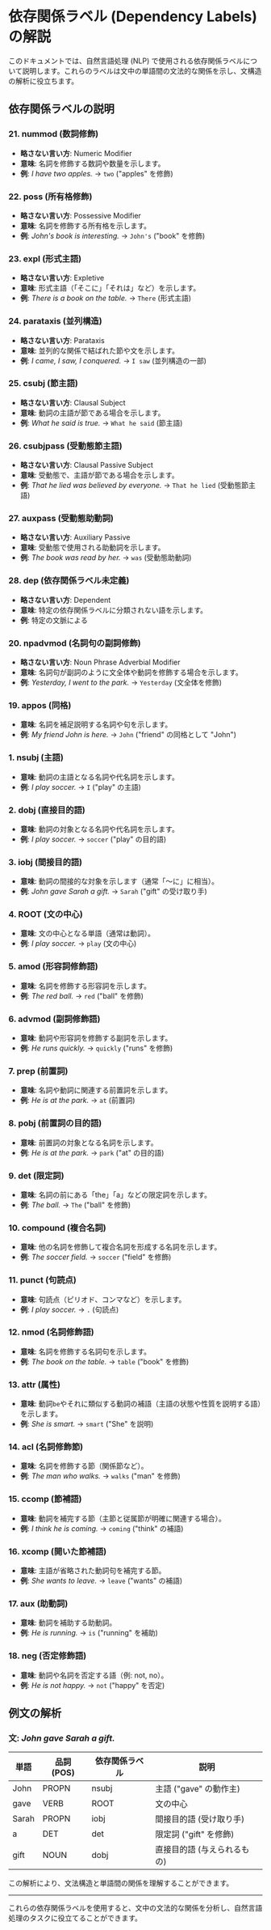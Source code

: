 # 依存関係ラベル (Dependency Labels) の解説

このドキュメントでは、自然言語処理 (NLP) で使用される依存関係ラベルについて説明します。これらのラベルは文中の単語間の文法的な関係を示し、文構造の解析に役立ちます。

## 依存関係ラベルの説明

### 21. **nummod** (数詞修飾)
- **略さない言い方**: Numeric Modifier
- **意味**: 名詞を修飾する数詞や数量を示します。
- **例**: *I have two apples.* → `two` ("apples" を修飾)

### 22. **poss** (所有格修飾)
- **略さない言い方**: Possessive Modifier
- **意味**: 名詞を修飾する所有格を示します。
- **例**: *John's book is interesting.* → `John's` ("book" を修飾)

### 23. **expl** (形式主語)
- **略さない言い方**: Expletive
- **意味**: 形式主語（「そこに」「それは」など）を示します。
- **例**: *There is a book on the table.* → `There` (形式主語)

### 24. **parataxis** (並列構造)
- **略さない言い方**: Parataxis
- **意味**: 並列的な関係で結ばれた節や文を示します。
- **例**: *I came, I saw, I conquered.* → `I saw` (並列構造の一部)

### 25. **csubj** (節主語)
- **略さない言い方**: Clausal Subject
- **意味**: 動詞の主語が節である場合を示します。
- **例**: *What he said is true.* → `What he said` (節主語)

### 26. **csubjpass** (受動態節主語)
- **略さない言い方**: Clausal Passive Subject
- **意味**: 受動態で、主語が節である場合を示します。
- **例**: *That he lied was believed by everyone.* → `That he lied` (受動態節主語)

### 27. **auxpass** (受動態助動詞)
- **略さない言い方**: Auxiliary Passive
- **意味**: 受動態で使用される助動詞を示します。
- **例**: *The book was read by her.* → `was` (受動態助動詞)

### 28. **dep** (依存関係ラベル未定義)
- **略さない言い方**: Dependent
- **意味**: 特定の依存関係ラベルに分類されない語を示します。
- **例**: 特定の文脈による

### 20. **npadvmod** (名詞句の副詞修飾)
- **略さない言い方**: Noun Phrase Adverbial Modifier
- **意味**: 名詞句が副詞のように文全体や動詞を修飾する場合を示します。
- **例**: *Yesterday, I went to the park.* → `Yesterday` (文全体を修飾)

### 19. **appos** (同格)
- **意味**: 名詞を補足説明する名詞や句を示します。
- **例**: *My friend John is here.* → `John` ("friend" の同格として "John")

### 1. **nsubj** (主語)
- **意味**: 動詞の主語となる名詞や代名詞を示します。
- **例**: *I play soccer.* → `I` ("play" の主語)

### 2. **dobj** (直接目的語)
- **意味**: 動詞の対象となる名詞や代名詞を示します。
- **例**: *I play soccer.* → `soccer` ("play" の目的語)

### 3. **iobj** (間接目的語)
- **意味**: 動詞の間接的な対象を示します（通常「〜に」に相当）。
- **例**: *John gave Sarah a gift.* → `Sarah` ("gift" の受け取り手)

### 4. **ROOT** (文の中心)
- **意味**: 文の中心となる単語（通常は動詞）。
- **例**: *I play soccer.* → `play` (文の中心)

### 5. **amod** (形容詞修飾語)
- **意味**: 名詞を修飾する形容詞を示します。
- **例**: *The red ball.* → `red` ("ball" を修飾)

### 6. **advmod** (副詞修飾語)
- **意味**: 動詞や形容詞を修飾する副詞を示します。
- **例**: *He runs quickly.* → `quickly` ("runs" を修飾)

### 7. **prep** (前置詞)
- **意味**: 名詞や動詞に関連する前置詞を示します。
- **例**: *He is at the park.* → `at` (前置詞)

### 8. **pobj** (前置詞の目的語)
- **意味**: 前置詞の対象となる名詞を示します。
- **例**: *He is at the park.* → `park` ("at" の目的語)

### 9. **det** (限定詞)
- **意味**: 名詞の前にある「the」「a」などの限定詞を示します。
- **例**: *The ball.* → `The` ("ball" を修飾)

### 10. **compound** (複合名詞)
- **意味**: 他の名詞を修飾して複合名詞を形成する名詞を示します。
- **例**: *The soccer field.* → `soccer` ("field" を修飾)

### 11. **punct** (句読点)
- **意味**: 句読点（ピリオド、コンマなど）を示します。
- **例**: *I play soccer.* → `.` (句読点)

### 12. **nmod** (名詞修飾語)
- **意味**: 名詞を修飾する名詞句を示します。
- **例**: *The book on the table.* → `table` ("book" を修飾)

### 13. **attr** (属性)
- **意味**: 動詞`be`やそれに類似する動詞の補語（主語の状態や性質を説明する語）を示します。
- **例**: *She is smart.* → `smart` ("She" を説明)

### 14. **acl** (名詞修飾節)
- **意味**: 名詞を修飾する節（関係節など）。
- **例**: *The man who walks.* → `walks` ("man" を修飾)

### 15. **ccomp** (節補語)
- **意味**: 動詞を補完する節（主節と従属節が明確に関連する場合）。
- **例**: *I think he is coming.* → `coming` ("think" の補語)

### 16. **xcomp** (開いた節補語)
- **意味**: 主語が省略された動詞句を補完する節。
- **例**: *She wants to leave.* → `leave` ("wants" の補語)

### 17. **aux** (助動詞)
- **意味**: 動詞を補助する助動詞。
- **例**: *He is running.* → `is` ("running" を補助)

### 18. **neg** (否定修飾語)
- **意味**: 動詞や名詞を否定する語（例: not, no）。
- **例**: *He is not happy.* → `not` ("happy" を否定)

## 例文の解析

### 文: *John gave Sarah a gift.*
| **単語** | **品詞 (POS)** | **依存関係ラベル** | **説明**                 |
|----------|----------------|--------------------|-------------------------|
| John     | PROPN          | nsubj             | 主語 ("gave" の動作主) |
| gave     | VERB           | ROOT              | 文の中心               |
| Sarah    | PROPN          | iobj              | 間接目的語 (受け取り手) |
| a        | DET            | det               | 限定詞 ("gift" を修飾) |
| gift     | NOUN           | dobj              | 直接目的語 (与えられるもの) |

この解析により、文法構造と単語間の関係を理解することができます。

---

これらの依存関係ラベルを使用すると、文中の文法的な関係を分析し、自然言語処理のタスクに役立てることができます。

